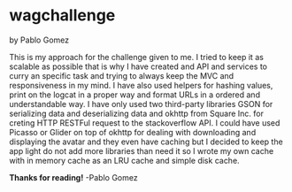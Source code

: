 # wagchallenge
by Pablo Gomez

This is my approach for the challenge given to me. I tried to keep it as scalable as possible that is why I have created and API and services to curry an specific task and trying to always keep the MVC and responsiveness in my mind.
I have also used helpers for hashing values, print on the logcat in a proper way and format URLs in a ordered and understandable way.
I have only used two third-party libraries GSON for serializing data and deserializing data and okhttp from Square Inc. for creting HTTP RESTFul request to the stackoverflow API. I could have used Picasso or Glider on top of okhttp for dealing with downloading
and displaying the avatar and they even have caching but I decided to keep the app light do not add more libraries than need it so I wrote my own cache with in memory cache as an LRU cache and simple disk cache.

**Thanks for reading!**
-Pablo Gomez